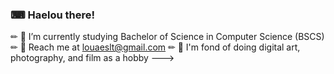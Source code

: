 ### ⌨ Haelou there!

✏ 🍃 I’m currently studying Bachelor of Science in Computer Science (BSCS)
✏ 📧 Reach me at louaeslt@gmail.com
✏ 🌃 I'm fond of doing digital art, photography, and film as a hobby
--->
